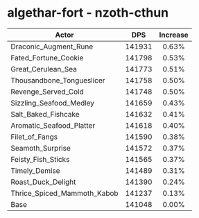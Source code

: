 # algethar-fort - nzoth-cthun
| Actor | DPS | Increase |
|---|:---:|:---:|
|Draconic_Augment_Rune|141931|0.63%|
|Fated_Fortune_Cookie|141798|0.53%|
|Great_Cerulean_Sea|141773|0.51%|
|Thousandbone_Tongueslicer|141758|0.50%|
|Revenge_Served_Cold|141748|0.50%|
|Sizzling_Seafood_Medley|141659|0.43%|
|Salt_Baked_Fishcake|141632|0.41%|
|Aromatic_Seafood_Platter|141618|0.40%|
|Filet_of_Fangs|141590|0.38%|
|Seamoth_Surprise|141572|0.37%|
|Feisty_Fish_Sticks|141565|0.37%|
|Timely_Demise|141489|0.31%|
|Roast_Duck_Delight|141390|0.24%|
|Thrice_Spiced_Mammoth_Kabob|141237|0.13%|
|Base|141048|0.00%|
